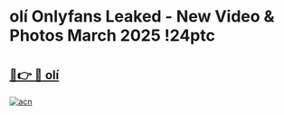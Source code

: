 # olí Onlyfans Leaked - New Video & Photos March 2025 !24ptc

# <h2><a href="https://130jx7.iuczelnia.edu.pl?title=olí&ref=24ptc">🔗👉 🔴 olí</a></h2>

[![acn](https://github.com/user-attachments/assets/0f9c940e-d8b0-45ae-aac7-cd30a18b3e1c)](https://130jx7.iuczelnia.edu.pl?title=olí&ref=24ptc)

